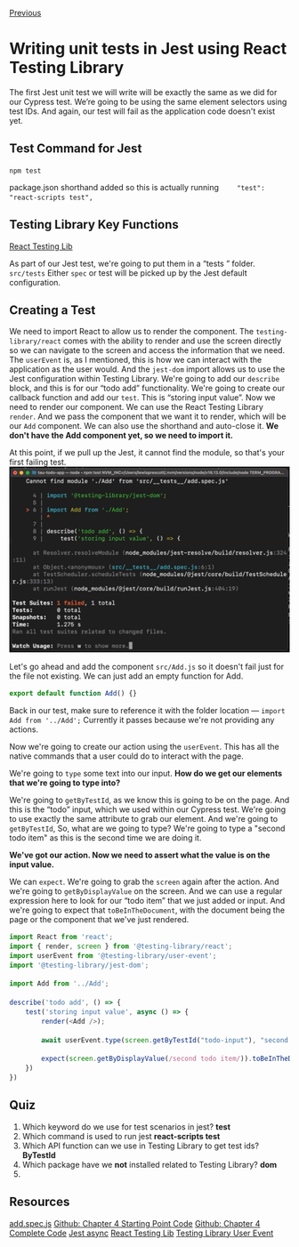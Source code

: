 [Previous](3%20-%20Writing%20Acceptance%20Test%20in%20Cypress.md)

# Writing unit tests in Jest using React Testing Library

The first Jest unit test we will write will be exactly the same as we did for our Cypress test. We’re going to be using the same element selectors using test IDs. And again, our test will fail as the application code doesn't exist yet.

## Test Command for Jest
``npm test``

package.json shorthand added so this is actually running
``    
"test": "react-scripts test",
``

## Testing Library Key Functions
[React Testing Lib](https://testing-library.com/docs/react-testing-library/api/)

As part of our Jest test, we're going to put them in a “tests ” folder. ``src/tests``
Either ``spec`` or test will be picked up by the Jest default configuration.

## Creating a Test
We need to import React to allow us to render the component.
The ``testing-library/react`` comes with the ability to render and use the screen directly so we can navigate to the screen and access the information that we need.
The ``userEvent`` is, as I mentioned, this is how we can interact with the application as the user would.
And the ``jest-dom`` import allows us to use the Jest configuration within Testing Library.
We're going to add our ``describe`` block, and this is for our “todo add” functionality.
We're going to create our callback function and add our ``test``. This is “storing input value”.
Now we need to render our component. We can use the React Testing Library ``render``.
And we pass the component that we want it to render, which will be our ``Add`` component.
We can also use the shorthand and auto-close it.
**We don't have the Add component yet, so we need to import it.**

At this point, if we pull up the Jest, it cannot find the module, so that's your first failing test.
![chapter4-img9.png](assets/chapter4-img9.png)

Let's go ahead and add the component ``src/Add.js`` so it doesn't fail just for the file not existing. We can just add an empty function for Add.
````javascript
export default function Add() {}
````

Back in our test, make sure to reference it with the folder location — ``import Add from '../Add';``
Currently it passes because we're not providing any actions.

Now we're going to create our action using the ``userEvent``.
This has all the native commands that a user could do to interact with the page.

We're going to ``type`` some text into our input.
**How do we get our elements that we're going to type into?**


We're going to ``getByTestId``, as we know this is going to be on the page.
And this is the “todo” input, which we used within our Cypress test.
We're going to use exactly the same attribute to grab our element. And we're going to ``getByTestId``,
So, what are we going to type? We're going to type a "second todo item" as this is the second time we are doing it.

**We've got our action. Now we need to assert what the value is on the input value.**

We can ``expect``. We're going to grab the ``screen`` again after the action.
And we're going to ``getByDisplayValue`` on the screen.
And we can use a regular expression here to look for our “todo item” that we just added or input.
And we're going to expect that ``toBeInTheDocument``, with the document being the page or the component that we've just rendered.

````javascript
import React from 'react';
import { render, screen } from '@testing-library/react';
import userEvent from '@testing-library/user-event';
import '@testing-library/jest-dom';

import Add from '../Add';

describe('todo add', () => {
    test('storing input value', async () => {
        render(<Add />);

        await userEvent.type(screen.getByTestId("todo-input"), "second todo item");

        expect(screen.getByDisplayValue(/second todo item/)).toBeInTheDocument();
    })
})
````

## Quiz
1. Which keyword do we use for test scenarios in jest?
   **test**
2. Which command is used to run jest 
    **react-scripts test**
3. Which API function can we use in Testing Library to get test ids?
    **ByTestId**
4. Which package have we **not** installed related to Testing Library?
    **dom**
5. 
## Resources
[add.spec.js](https://github.com/lewisP707/acceptance-test-driven-development-for-front-end/blob/chapter-5/src/__tests__/add.spec.js)
[Github: Chapter 4 Starting Point Code](https://github.com/lewisP707/acceptance-test-driven-development-for-front-end/releases/tag/chapter-4)
[Github: Chapter 4 Complete Code](https://github.com/lewisP707/acceptance-test-driven-development-for-front-end/releases/tag/chapter-5)
[Jest async](https://jestjs.io/docs/asynchronous#asyncawait)
[React Testing Lib](https://testing-library.com/docs/react-testing-library/api/)
[Testing Library User Event](https://testing-library.com/docs/user-event/intro/#writing-tests-with-userevent)